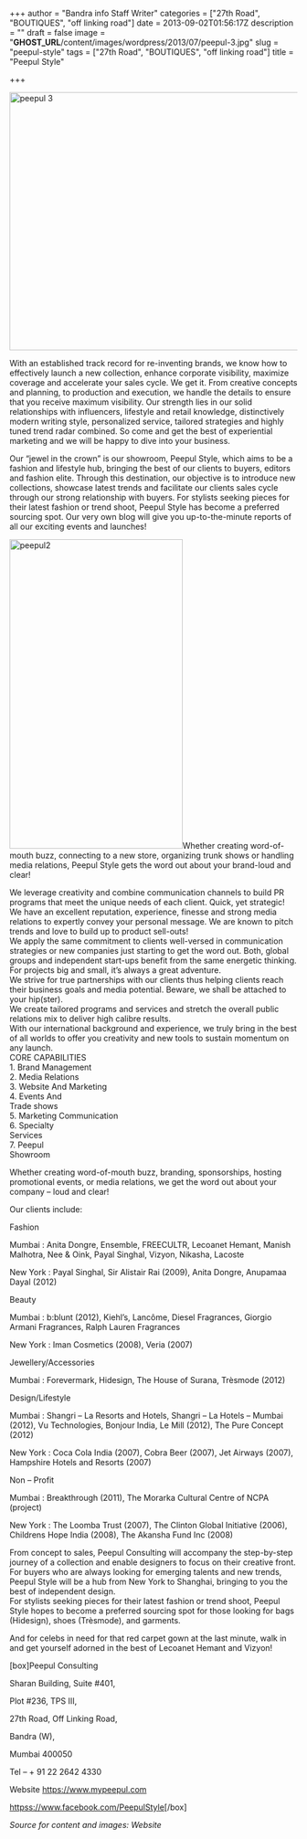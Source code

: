 +++
author = "Bandra info Staff Writer"
categories = ["27th Road", "BOUTIQUES", "off linking road"]
date = 2013-09-02T01:56:17Z
description = ""
draft = false
image = "__GHOST_URL__/content/images/wordpress/2013/07/peepul-3.jpg"
slug = "peepul-style"
tags = ["27th Road", "BOUTIQUES", "off linking road"]
title = "Peepul Style"

+++


<p><a href="https://i1.wp.com/bandra.info/wp-content/uploads/2013/07/peepul-3.jpg?ssl=1"><img loading="lazy" class="size-full wp-image-3484 aligncenter" alt="peepul 3" src="https://i1.wp.com/bandra.info/wp-content/uploads/2013/07/peepul-3.jpg?resize=602%2C452&#038;ssl=1" width="602" height="452" srcset="https://i1.wp.com/bandra.info/wp-content/uploads/2013/07/peepul-3.jpg?w=602&amp;ssl=1 602w, https://i1.wp.com/bandra.info/wp-content/uploads/2013/07/peepul-3.jpg?resize=300%2C225&amp;ssl=1 300w" sizes="(max-width: 602px) 100vw, 602px" data-recalc-dims="1" /></a></p>
<p>With an established track record for re-inventing brands, we know how to effectively launch a new collection, enhance corporate visibility, maximize coverage and accelerate your sales cycle. We get it. From creative concepts and planning, to production and execution, we handle the details to ensure that you receive maximum visibility. Our strength lies in our solid relationships with influencers, lifestyle and retail knowledge, distinctively modern writing style, personalized service, tailored strategies and highly tuned trend radar combined. So come and get the best of experiential marketing and we will be happy to dive into your business.</p>
<p>Our “jewel in the crown” is our showroom, Peepul Style, which aims to be a fashion and lifestyle hub, bringing the best of our clients to buyers, editors and fashion elite. Through this destination, our objective is to introduce new collections, showcase latest trends and facilitate our clients sales cycle through our strong relationship with buyers. For stylists seeking pieces for their latest fashion or trend shoot, Peepul Style has become a preferred sourcing spot. Our very own blog will give you up-to-the-minute reports of all our exciting events and launches!</p>
<p><a href="https://i2.wp.com/bandra.info/wp-content/uploads/2013/07/peepul2.jpg?ssl=1"><img loading="lazy" class="size-full wp-image-3486 alignright" alt="peepul2" src="https://i2.wp.com/bandra.info/wp-content/uploads/2013/07/peepul2.jpg?resize=303%2C542&#038;ssl=1" width="303" height="542" srcset="https://i2.wp.com/bandra.info/wp-content/uploads/2013/07/peepul2.jpg?w=303&amp;ssl=1 303w, https://i2.wp.com/bandra.info/wp-content/uploads/2013/07/peepul2.jpg?resize=167%2C300&amp;ssl=1 167w" sizes="(max-width: 303px) 100vw, 303px" data-recalc-dims="1" /></a>Whether creating word-of-mouth buzz, connecting to a new store, organizing trunk shows or handling media relations, Peepul Style gets the word out about your brand-loud and clear!</p>
<p>We leverage creativity and combine communication channels to build PR programs that meet the unique needs of each client. Quick, yet strategic!<br />
We have an excellent reputation, experience, finesse and strong media relations to expertly convey your personal message. We are known to pitch trends and love to build up to product sell-outs!<br />
We apply the same commitment to clients well-versed in communication strategies or new companies just starting to get the word out. Both, global groups and independent start-ups benefit from the same energetic thinking. For projects big and small, it’s always a great adventure.<br />
We strive for true partnerships with our clients thus helping clients reach their business goals and media potential. Beware, we shall be attached to your hip(ster).<br />
We create tailored programs and services and stretch the overall public relations mix to deliver high calibre results.<br />
With our international background and experience, we truly bring in the best of all worlds to offer you creativity and new tools to sustain momentum on any launch.<br />
CORE CAPABILITIES<br />
1. Brand Management<br />
2. Media Relations<br />
3. Website And Marketing<br />
4. Events And<br />
Trade shows<br />
5. Marketing Communication<br />
6. Specialty<br />
Services<br />
7. Peepul<br />
Showroom</p>
<p>Whether creating word-of-mouth buzz, branding, sponsorships, hosting promotional events, or media relations, we get the word out about your company – loud and clear!</p>
<p>Our clients include:</p>
<p>Fashion</p>
<p>Mumbai : Anita Dongre, Ensemble, FREECULTR, Lecoanet Hemant, Manish Malhotra, Nee &amp; Oink, Payal Singhal, Vizyon, Nikasha, Lacoste</p>
<p>New York : Payal Singhal, Sir Alistair Rai (2009), Anita Dongre, Anupamaa Dayal (2012)</p>
<p>Beauty</p>
<p>Mumbai : b:blunt (2012), Kiehl&#8217;s, Lancôme, Diesel Fragrances, Giorgio Armani Fragrances, Ralph Lauren Fragrances</p>
<p>New York : Iman Cosmetics (2008), Veria (2007)</p>
<p>Jewellery/Accessories</p>
<p>Mumbai : Forevermark, Hidesign, The House of Surana, Trèsmode (2012)</p>
<p>Design/Lifestyle</p>
<p>Mumbai : Shangri &#8211; La Resorts and Hotels, Shangri &#8211; La Hotels &#8211; Mumbai (2012), Vu Technologies, Bonjour India, Le Mill (2012), The Pure Concept (2012)</p>
<p>New York : Coca Cola India (2007), Cobra Beer (2007), Jet Airways (2007), Hampshire Hotels and Resorts (2007)</p>
<p>Non &#8211; Profit</p>
<p>Mumbai : Breakthrough (2011), The Morarka Cultural Centre of NCPA (project)</p>
<p>New York : The Loomba Trust (2007), The Clinton Global Initiative (2006), Childrens Hope India (2008), The Akansha Fund Inc (2008)</p>
<p>From concept to sales, Peepul Consulting will accompany the step-by-step journey of a collection and enable designers to focus on their creative front. For buyers who are always looking for emerging talents and new trends, Peepul Style will be a hub from New York to Shanghai, bringing to you the best of independent design.<br />
For stylists seeking pieces for their latest fashion or trend shoot, Peepul Style hopes to become a preferred sourcing spot for those looking for bags (Hidesign), shoes (Trèsmode), and garments.</p>
<p>And for celebs in need for that red carpet gown at the last minute, walk in and get yourself adorned in the best of Lecoanet Hemant and Vizyon!</p>
<p>[box]Peepul Consulting</p>
<p>Sharan Building, Suite #401,</p>
<p>Plot #236, TPS III,</p>
<p>27th Road, Off Linking Road,</p>
<p>Bandra (W),</p>
<p>Mumbai 400050</p>
<p>Tel – + 91 22 2642 4330</p>
<p>Website <a href="https://www.mypeepul.com/" target="_blank">https://www.mypeepul.com</a></p>
<p><a href="httpss://www.facebook.com/PeepulStyle" target="_blank">httpss://www.facebook.com/PeepulStyle</a>[/box]</p>
<p><em>Source for content and images: Website</em></p>



